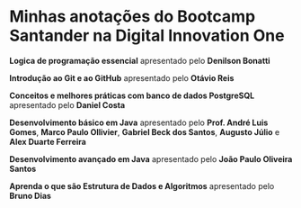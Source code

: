 # Minhas anotações do Bootcamp Santander na Digital Innovation One



**Logica de programação essencial** apresentado pelo **Denilson Bonatti**

**Introdução ao Git e ao GitHub** apresentado pelo **Otávio Reis**

**Conceitos e melhores práticas com banco de dados PostgreSQL** apresentado pelo **Daniel Costa**

**Desenvolvimento básico em Java** apresentado pelo **Prof. André Luis Gomes**, **Marco Paulo Ollivier**, **Gabriel Beck dos Santos**, **Augusto Júlio** e **Alex Duarte Ferreira**

**Desenvolvimento avançado em Java** apresentado pelo **João Paulo Oliveira Santos**

**Aprenda o que são Estrutura de Dados e Algoritmos** apresentado pelo **Bruno Dias**

